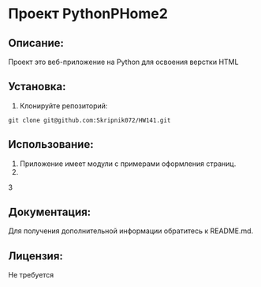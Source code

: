 # Проект PythonPHome2

## Описание:

Проект это веб-приложение на Python для освоения верстки HTML

## Установка:

1. Клонируйте репозиторий:
```
git clone git@github.com:Skripnik072/HW141.git
```

## Использование:

1. Приложение имеет модули с примерами оформления страниц.
2. 
3

## Документация:

Для получения дополнительной информации обратитесь к README.md.

## Лицензия:

Не требуется
